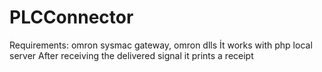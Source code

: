 # PLCConnector
Requirements: omron sysmac gateway, omron dlls
İt works with php local server
After receiving the delivered signal it prints a receipt 
